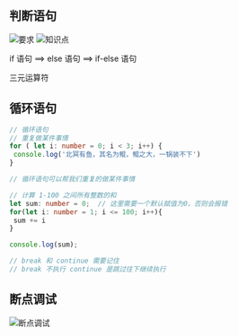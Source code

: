 ## 判断语句

![要求](https://cdn.jsdelivr.net/gh/Vixcity/FigureBed/img/20211228122249.png)
![知识点](https://cdn.jsdelivr.net/gh/Vixcity/FigureBed/img/20211228122308.png)

if 语句 ==> else 语句 ==> if-else 语句

三元运算符
## 循环语句
```ts
// 循环语句
// 重复做某件事情
for ( let i: number = 0; i < 3; i++) {
 console.log('北冥有鱼，其名为鲲，鲲之大，一锅装不下')
}

// 循环语句可以帮我们重复的做某件事情

// 计算 1-100 之间所有整数的和
let sum: number = 0;  // 这里需要一个默认赋值为0，否则会报错
for(let i: number = 1; i <= 100; i++){
 sum += i
}

console.log(sum);

// break 和 continue 需要记住
// break 不执行 continue 是跳过往下继续执行
```

## 断点调试
![断点调试](https://cdn.jsdelivr.net/gh/Vixcity/FigureBed/img/20211231134710.png)

